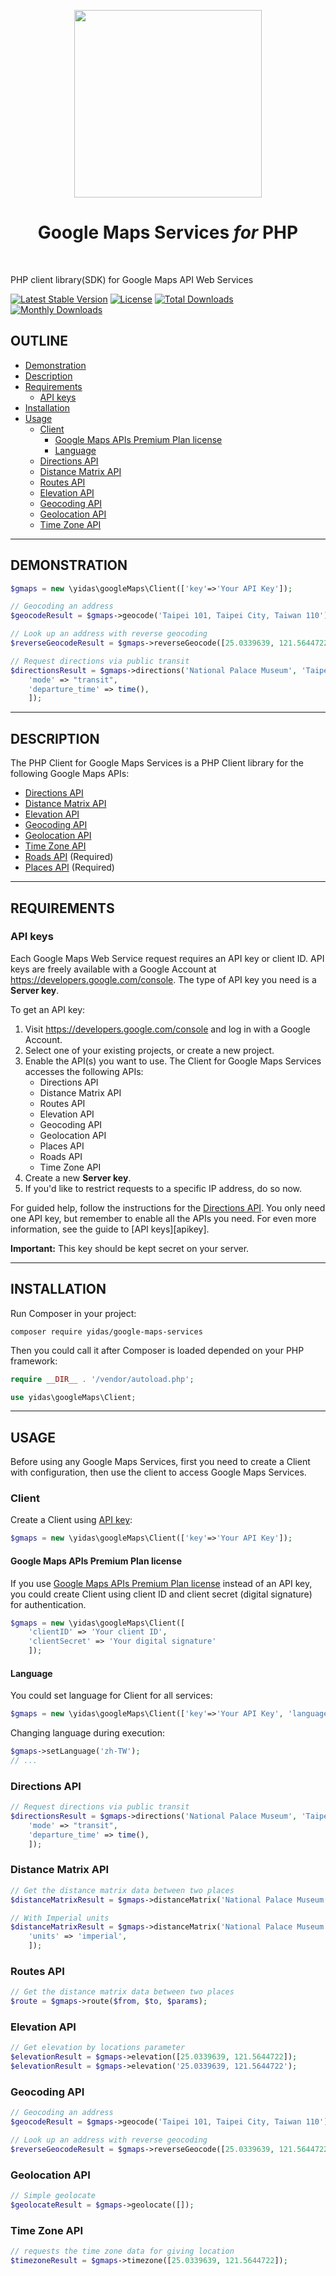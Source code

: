 <p align="center">
    <a href="https://cloud.google.com/maps-platform/" target="_blank">
        <img src="https://cloud.google.com/images/maps-platform/google-maps-lockup.svg" width="300px">
    </a>
    <h1 align="center">Google Maps Services <i>for</i> PHP</h1>
    <br>
</p>

PHP client library(SDK) for Google Maps API Web Services

[![Latest Stable Version](https://poser.pugx.org/yidas/google-maps-services/v/stable?format=flat-square)](https://packagist.org/packages/yidas/google-maps-services)
[![License](https://poser.pugx.org/yidas/google-maps-services/license?format=flat-square)](https://packagist.org/packages/yidas/google-maps-services)
[![Total Downloads](https://poser.pugx.org/yidas/google-maps-services/downloads?format=flat-square)](https://packagist.org/packages/yidas/google-maps-services)
[![Monthly Downloads](https://poser.pugx.org/yidas/google-maps-services/d/monthly?format=flat-square)](https://packagist.org/packages/yidas/google-maps-services)


OUTLINE
-------

- [Demonstration](#demonstration)
- [Description](#description)
- [Requirements](#requirements)
    - [API keys](#api-keys)
- [Installation](#installation)
- [Usage](#usage)
    - [Client](#client)
        - [Google Maps APIs Premium Plan license](#google-maps-apis-premium-plan-license)
        - [Language](#language)
    - [Directions API](#directions-api)
    - [Distance Matrix API](#distance-matrix-api)
    - [Routes API](#routes-api)
    - [Elevation API](#elevation-api)
    - [Geocoding API](#geocoding-api)
    - [Geolocation API](#geolocation-api)
    - [Time Zone API](#time-zone-api)

---

DEMONSTRATION
-------------


```php
$gmaps = new \yidas\googleMaps\Client(['key'=>'Your API Key']);

// Geocoding an address
$geocodeResult = $gmaps->geocode('Taipei 101, Taipei City, Taiwan 110');

// Look up an address with reverse geocoding
$reverseGeocodeResult = $gmaps->reverseGeocode([25.0339639, 121.5644722]);

// Request directions via public transit
$directionsResult = $gmaps->directions('National Palace Museum', 'Taipei 101', [
    'mode' => "transit",
    'departure_time' => time(),
    ]);
```

---


DESCRIPTION
-----------

The PHP Client for Google Maps Services is a PHP Client library for the following Google Maps APIs:

 - [Directions API]
 - [Distance Matrix API]
 - [Elevation API]
 - [Geocoding API]
 - [Geolocation API]
 - [Time Zone API]
 - [Roads API] (Required)
 - [Places API] (Required)

---

REQUIREMENTS
------------

### API keys

Each Google Maps Web Service request requires an API key or client ID. API keys
are freely available with a Google Account at
https://developers.google.com/console. The type of API key you need is a
**Server key**.

To get an API key:

 1. Visit https://developers.google.com/console and log in with
    a Google Account.
 2. Select one of your existing projects, or create a new project.
 3. Enable the API(s) you want to use. The Client for Google Maps Services
    accesses the following APIs:
    * Directions API
    * Distance Matrix API
    * Routes API
    * Elevation API
    * Geocoding API
    * Geolocation API
    * Places API
    * Roads API
    * Time Zone API
 4. Create a new **Server key**.
 5. If you'd like to restrict requests to a specific IP address, do so now.

For guided help, follow the instructions for the [Directions API][directions-key]. You only need one API key, but remember to enable all the APIs you need.
For even more information, see the guide to [API keys][apikey].

**Important:** This key should be kept secret on your server.

---

INSTALLATION
------------

Run Composer in your project:

    composer require yidas/google-maps-services

Then you could call it after Composer is loaded depended on your PHP framework:

```php
require __DIR__ . '/vendor/autoload.php';

use yidas\googleMaps\Client;
```

---

USAGE
-----

Before using any Google Maps Services, first you need to create a Client with configuration, then use the client to access Google Maps Services.

### Client

Create a Client using [API key]((#api-keys)):

```php
$gmaps = new \yidas\googleMaps\Client(['key'=>'Your API Key']);
```

#### Google Maps APIs Premium Plan license

If you use [Google Maps APIs Premium Plan license](https://developers.google.com/maps/documentation/directions/get-api-key#client-id) instead of an API key, you could create Client using client ID and client secret (digital signature) for authentication.

```php
$gmaps = new \yidas\googleMaps\Client([
    'clientID' => 'Your client ID',
    'clientSecret' => 'Your digital signature'
    ]);
```

#### Language

You could set language for Client for all services:

```php
$gmaps = new \yidas\googleMaps\Client(['key'=>'Your API Key', 'language'=>'zh-TW']);
```

Changing language during execution:

```php
$gmaps->setLanguage('zh-TW');
// ...
```

### Directions API

```php
// Request directions via public transit
$directionsResult = $gmaps->directions('National Palace Museum', 'Taipei 101', [
    'mode' => "transit",
    'departure_time' => time(),
    ]);
```


### Distance Matrix API

```php
// Get the distance matrix data between two places
$distanceMatrixResult = $gmaps->distanceMatrix('National Palace Museum', 'Taipei 101');

// With Imperial units
$distanceMatrixResult = $gmaps->distanceMatrix('National Palace Museum', 'Taipei 101', [
    'units' => 'imperial',
    ]);
```

### Routes API

```php
// Get the distance matrix data between two places
$route = $gmaps->route($from, $to, $params);
```

### Elevation API

```php
// Get elevation by locations parameter
$elevationResult = $gmaps->elevation([25.0339639, 121.5644722]);
$elevationResult = $gmaps->elevation('25.0339639, 121.5644722');
```

### Geocoding API

```php
// Geocoding an address
$geocodeResult = $gmaps->geocode('Taipei 101, Taipei City, Taiwan 110');

// Look up an address with reverse geocoding
$reverseGeocodeResult = $gmaps->reverseGeocode([25.0339639, 121.5644722]);
```

### Geolocation API

```php
// Simple geolocate
$geolocateResult = $gmaps->geolocate([]);
```

### Time Zone API

```php
// requests the time zone data for giving location
$timezoneResult = $gmaps->timezone([25.0339639, 121.5644722]);
```



[Google Maps API Web Services]: https://developers.google.com/maps/documentation/webservices/
[Directions API]: https://developers.google.com/maps/documentation/directions/
[directions-key]: https://developers.google.com/maps/documentation/directions/get-api-key#key
[directions-client-id]: https://developers.google.com/maps/documentation/directions/get-api-key#client-id
[Distance Matrix API]: https://developers.google.com/maps/documentation/distancematrix/
[Elevation API]: https://developers.google.com/maps/documentation/elevation/
[Geocoding API]: https://developers.google.com/maps/documentation/geocoding/
[Geolocation API]: https://developers.google.com/maps/documentation/geolocation/
[Time Zone API]: https://developers.google.com/maps/documentation/timezone/
[Roads API]: https://developers.google.com/maps/documentation/roads/
[Places API]: https://developers.google.com/places/
